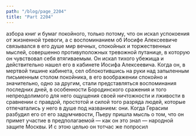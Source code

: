 ```yaml
---
path: "/blog/page_2204"
title: "Part 2204"
---
```


азбора книг и бумаг покойного, только потому, что он искал успокоения от жизненной тревоги, а с воспоминанием об Иосифе Алексеевиче связывался в его душе мир вечных, спокойных и торжественных мыслей, совершенно противуположных тревожной путанице, в которую он чувствовал себя втягиваемым. Он искал тихого убежища и действительно нашел его в кабинете Иосифа Алексеевича. Когда он, в мертвой тишине кабинета, сел облокотившись на руки над запыленным письменным столом покойника, в его воображении спокойно и значительно, одно за другим, стали представляться воспоминания последних дней, в особенности Бородинского сражения и того непреодолимого для него ощущения своей ничтожности и лживости в сравнении с правдой, простотой и силой того разряда людей, которые отпечатались у него в душе под названием: они. Когда Герасим разбудил его от его задумчивости, Пьеру пришла мысль о том, что он примет участие в предполагаемой — как он это знал — народной защите Москвы. И с этою целью он тотчас же попросил 
